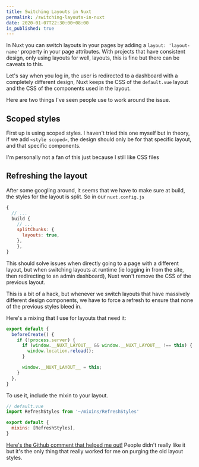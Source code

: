 ```yaml
---
title: Switching Layouts in Nuxt
permalink: /switching-layouts-in-nuxt
date: 2020-01-07T22:30:00+08:00
is_published: true
---
```


 

In Nuxt you can switch layouts in your pages by adding a `layout: 'layout-name'` property in your page attributes. With projects that have consistent design, only using layouts for well, layouts, this is fine but there can be caveats to this.

Let's say when you log in, the user is redirected to a dashboard with a completely different design, Nuxt keeps the CSS of the `default.vue` layout and the CSS of the components used in the layout.

Here are two things I've seen people use to work around the issue.

<!-- MORE -->

## Scoped styles

First up is using scoped styles. I haven't tried this one myself but in theory, if we add `<style scoped>`, the design should only be for that specific layout, and that specific components.

I'm personally not a fan of this just because I still like CSS files

## Refreshing the layout

After some googling around, it seems that we have to make sure at build, the styles for the layout is split. So in our `nuxt.config.js`

```js
{
  // ...
  build {
    // ...
    splitChunks: { 
      layouts: true, 
    },
	},
}
```

This should solve issues when directly going to a page with a different layout, but when switching layouts at runtime (ie logging in from the site, then redirecting to an admin dashboard), Nuxt won't remove the CSS of the previous layout.

This is a bit of a hack, but whenever we switch layouts that have massively different design components, we have to force a refresh to ensure that none of the previous styles bleed in.

Here's a mixing that I use for layouts that need it:

```js
export default {
  beforeCreate() {
    if (!process.server) {
      if (window.__NUXT_LAYOUT__ && window.__NUXT_LAYOUT__ !== this) {
        window.location.reload();
      }

      window.__NUXT_LAYOUT__ = this;
    }
  },
}
```

To use it, include the mixin to your layout.

```js
// default.vue
import RefreshStyles from '~/mixins/RefreshStyles'

export default {
  mixins: [RefreshStyles],
}
```

[Here's the Github comment that helped me out!](https://github.com/nuxt/nuxt.js/issues/3877#issuecomment-480202098) People didn't really like it but it's the only thing that really worked for me on purging the old layout styles.